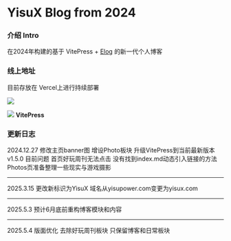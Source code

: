 # YisuX Blog from 2024
### 介绍 Intro
在2024年构建的基于 VitePress + [Elog](https://elog.1874.cool/) 的新一代个人博客



### 线上地址
目前存放在 Vercel上进行持续部署

![](https://vercel.com/vc-ap-vercel-marketing/_next/static/media/vercel-logotype-light.700a8d26.svg)

![](https://vitepress.dev/vitepress-logo-mini.svg)  **VitePress**

### 更新日志
2024.12.27 修改主页banner图 增设Photo板块 升级VitePress到当前最新版本 v1.5.0 
目前问题 首页好玩周刊无法点击 没有找到index.md动态引入链接的方法 Photos页准备整理一些现实与游戏摄影

----

2025.3.15 更改新标识为YisuX 域名从yisupower.com变更为yisux.com

----


2025.5.3 预计6月底前重构博客模块和内容

----

2025.5.4 版面优化 去除好玩周刊板块 只保留博客和日常板块
